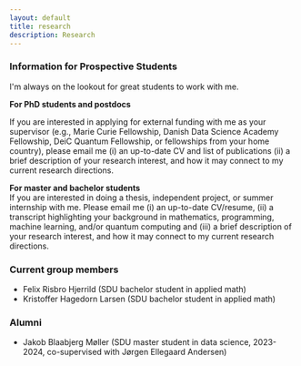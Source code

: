 ```yaml
---
layout: default
title: research
description: Research
---
```


### Information for Prospective Students

I'm always on the lookout for great students to work with me.

**For PhD students and postdocs** <br>

If you are interested in applying for external funding with me as your supervisor (e.g., Marie Curie Fellowship, Danish Data Science Academy Fellowship, DeiC Quantum Fellowship, or fellowships from your home country), please email me (i) an up-to-date CV and list of publications (ii) a brief description of your research interest, and how it may connect to my current research directions.

**For master and bachelor students** <br>
If you are interested in doing a thesis, independent project, or summer internship with me. Please email me (i) an up-to-date CV/resume, (ii) a transcript highlighting your background in mathematics, programming, machine learning, and/or quantum computing and (iii) a brief description of your research interest, and how it may connect to my current research directions.


### Current group members
* Felix Risbro Hjerrild (SDU bachelor student in applied math)
* Kristoffer Hagedorn Larsen (SDU bachelor student in applied math)

### Alumni
* Jakob Blaabjerg Møller (SDU master student in data science, 2023-2024, co-supervised with Jørgen Ellegaard Andersen)
